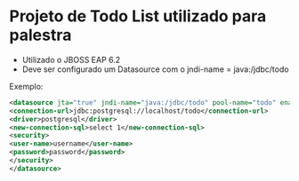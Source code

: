 Projeto de Todo List utilizado para palestra
========

* Utilizado o JBOSS EAP 6.2
* Deve ser configurado um Datasource com o jndi-name = java:/jdbc/todo

Exemplo:

```xml
<datasource jta="true" jndi-name="java:/jdbc/todo" pool-name="todo" enabled="true" use-java-context="true" use-ccm="true">
<connection-url>jdbc:postgresql://localhost/todo</connection-url>
<driver>postgresql</driver>
<new-connection-sql>select 1</new-connection-sql>
<security>
<user-name>username</user-name>
<password>password</password>
</security>
</datasource>
```
